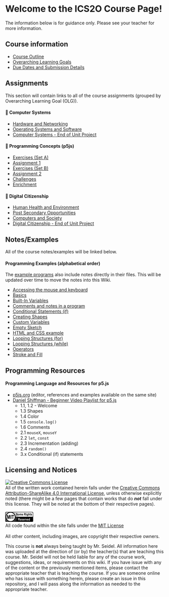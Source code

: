 # Welcome to the ICS2O Course Page!

The information below is for guidance only.  Please see your teacher for more information.

## Course information

* [Course Outline](./Course-Overview)
* [Overarching Learning Goals](./images/ICS2O.jpg)
* [Due Dates and Submission Details](./Due-Dates-and-Submission-Details)

## Assignments

This section will contain links to all of the course assignments (grouped by Overarching Learning Goal (OLG)).

#### &#x1F4D9; Computer Systems

* [Hardware and Networking](./Hardware-and-Networking)
* [Operating Systems and Software](./Operating-Systems-and-Software)
* [Computer Systems - End of Unit Project](./Computer-Systems-End-of-Unit-Project)

#### &#x1F4D8; Programming Concepts (p5js)

* [Exercises (Set A)](./Programming-Exercise-Set-A)
* [Assignment 1](./Programming-Assignment-1)
* [Exercises (Set B)](./Programming-Exercise-Set-B)
* [Assignment 2](./Programming-Assignment-2)
* [Challenges](./Programming-Challenges)
* [Enrichment](./Programming-Enrichment)

#### &#x1F4D7; Digital Citizenship

* [Human Health and Environment](./Human-Health-and-Environment)
* [Post Secondary Opportunities](./Post-Secondary-Opportunities)
* [Computers and Society](./Computers-and-Society)
* [Digital Citizenship - End of Unit Project](./Digital-Citizenship-End-of-Unit-Project)

## Notes/Examples

All of the course notes/examples will be linked below. 

#### Programming Examples (alphabetical order)
The [example programs](https://github.com/johnfraserss/ICS2O/tree/master/Example%20Programs) also include notes directly in their files.  This will be updated over time to move the notes into this Wiki.

* [Accessing the mouse and keyboard](https://github.com/johnfraserss/ICS2O/tree/master/Example%20Programs/accessingMouseAndKeyboard)
* [Basics](https://github.com/johnfraserss/ICS2O/tree/master/Example%20Programs/basics)
* [Built-In Variables](https://github.com/johnfraserss/ICS2O/tree/master/Example%20Programs/builtInVariables)
* [Comments and notes in a program](https://github.com/johnfraserss/ICS2O/tree/master/Example%20Programs/commentsAndNotes)
* [Conditional Statements (if)](https://github.com/johnfraserss/ICS2O/tree/master/Example%20Programs/conditionalStatements)
* [Creating Shapes](https://github.com/johnfraserss/ICS2O/tree/master/Example%20Programs/creatingShapes)
* [Custom Variables](https://github.com/johnfraserss/ICS2O/tree/master/Example%20Programs/customVariables)
* [Empty Sketch](https://github.com/johnfraserss/ICS2O/tree/master/Example%20Programs/emptySketch)
* [HTML and CSS example](https://github.com/johnfraserss/ICS2O/tree/master/Example%20Programs/HTMLandCSS)
* [Looping Structures (for)](https://github.com/johnfraserss/ICS2O/tree/master/Example%20Programs/loopingStructuresFor)
* [Looping Structures (while)](https://github.com/johnfraserss/ICS2O/tree/master/Example%20Programs/loopingStructuresWhile)
* [Operators](https://github.com/johnfraserss/ICS2O/tree/master/Example%20Programs/operators)
* [Stroke and Fill](https://github.com/johnfraserss/ICS2O/tree/master/Example%20Programs/strokeAndFill)


## Programming Resources
#### Programming Language and Resources for p5.js
* [p5js.org](https://p5js.org/) (editor, references and examples available on the same site)
* [Daniel Shiffman - Beginner Video Playlist for p5.js](https://www.youtube.com/watch?v=HerCR8bw_GE&list=PLRqwX-V7Uu6Zy51Q-x9tMWIv9cueOFTFA)
  * 1.1, 1.2 - Welcome
  * 1.3 Shapes
  * 1.4 Color
  * 1.5 `console.log()`
  * 1.6 Comments
  * 2.1 `mouseX`, `mouseY`
  * 2.2 `let`, `const`
  * 2.3 Incrementation (adding)
  * 2.4 `random()`
  * 3.x Conditional (if) statements

## Licensing and Notices
<a rel="license" href="http://creativecommons.org/licenses/by-sa/4.0/"><img alt="Creative Commons License" style="border-width:0" src="https://i.creativecommons.org/l/by-sa/4.0/88x31.png" /></a><br/>
All of the written work contained herein falls under the <a rel="license" href="http://creativecommons.org/licenses/by-sa/4.0/">Creative Commons Attribution-ShareAlike 4.0 International License</a>, unless otherwise explicitly noted (there might be a few pages that contain works that do _**not**_ fall under this license.  They will be noted at the bottom of their respective pages).<br/><br/>
<a href="https://github.com/johnfraserss/ICS2O/blob/master/LICENSE.md" rel="license"><img src="./images/mit.png" /></a><br/>
All code found within the site falls under the [MIT License](https://github.com/johnfraserss/ICS2O/blob/master/LICENSE.md)<br/><br/>
All other content, including images, are copyright their respective owners.

This course is **not** always being taught by Mr. Seidel.  All information here was uploaded at the direction of (or by) the teacher(s) that are teaching this course.  Mr. Seidel will not be held liable for any of the course work, suggestions, ideas, or requirements on this wiki.  If you have issue with any of the content or the previously mentioned items, please contact the appropriate teacher that is teaching the course.  If you are someone online who has issue with something herein, please create an issue in this repository, and I will pass along the information as needed to the appropriate teacher.
